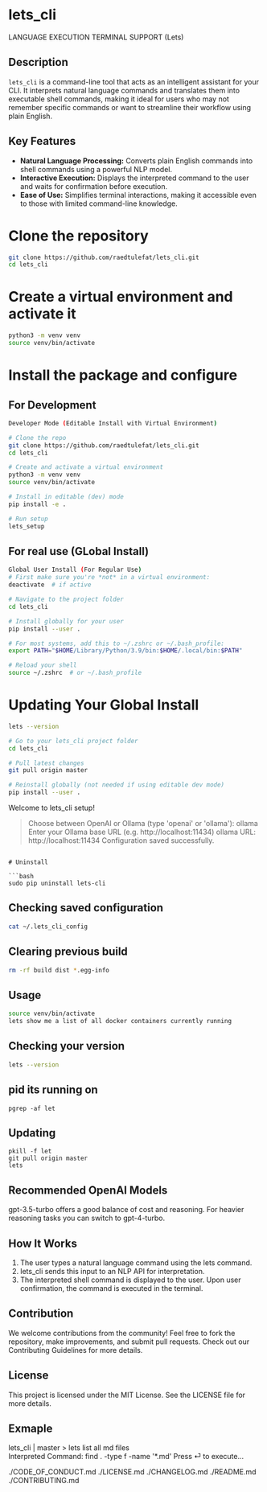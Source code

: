 # lets_cli

LANGUAGE EXECUTION TERMINAL SUPPORT (Lets)

## Description

`lets_cli` is a command-line tool that acts as an intelligent assistant for your CLI. It interprets natural language commands and translates them into executable shell commands, making it ideal for users who may not remember specific commands or want to streamline their workflow using plain English.

## Key Features

- **Natural Language Processing:** Converts plain English commands into shell commands using a powerful NLP model.
- **Interactive Execution:** Displays the interpreted command to the user and waits for confirmation before execution.
- **Ease of Use:** Simplifies terminal interactions, making it accessible even to those with limited command-line knowledge.

# Clone the repository

```bash
git clone https://github.com/raedtulefat/lets_cli.git
cd lets_cli
```

# Create a virtual environment and activate it

```bash
python3 -m venv venv
source venv/bin/activate
```

# Install the package and configure

## For Development

```bash
Developer Mode (Editable Install with Virtual Environment)

# Clone the repo
git clone https://github.com/raedtulefat/lets_cli.git
cd lets_cli

# Create and activate a virtual environment
python3 -m venv venv
source venv/bin/activate

# Install in editable (dev) mode
pip install -e .

# Run setup
lets_setup
```

## For real use (GLobal Install)

```bash
Global User Install (For Regular Use)
# First make sure you're *not* in a virtual environment:
deactivate  # if active

# Navigate to the project folder
cd lets_cli

# Install globally for your user
pip install --user .

# For most systems, add this to ~/.zshrc or ~/.bash_profile:
export PATH="$HOME/Library/Python/3.9/bin:$HOME/.local/bin:$PATH"

# Reload your shell
source ~/.zshrc  # or ~/.bash_profile
```

# Updating Your Global Install

```bash
lets --version

# Go to your lets_cli project folder
cd lets_cli

# Pull latest changes
git pull origin master

# Reinstall globally (not needed if using editable dev mode)
pip install --user .
```

Welcome to lets_cli setup!

> Choose between OpenAI or Ollama (type 'openai' or 'ollama'): ollama
> Enter your Ollama base URL
> (e.g. http://localhost:11434)
> ollama URL: http://localhost:11434
> Configuration saved successfully.

````

# Uninstall

```bash
sudo pip uninstall lets-cli
````

## Checking saved configuration

```bash
cat ~/.lets_cli_config
```

## Clearing previous build

```bash
rm -rf build dist *.egg-info
```

## Usage

```bash
source venv/bin/activate
lets show me a list of all docker containers currently running
```

## Checking your version

```bash
lets --version
```

## pid its running on

```
pgrep -af let
```

## Updating

```
pkill -f let
git pull origin master
lets
```

## Recommended OpenAI Models

gpt-3.5-turbo offers a good balance of cost and reasoning. For heavier reasoning tasks you can switch to gpt-4-turbo.

## How It Works

1. The user types a natural language command using the lets command.
2. lets_cli sends this input to an NLP API for interpretation.
3. The interpreted shell command is displayed to the user.
   Upon user confirmation, the command is executed in the terminal.

## Contribution

We welcome contributions from the community! Feel free to fork the repository, make improvements, and submit pull requests. Check out our Contributing Guidelines for more details.

## License

This project is licensed under the MIT License. See the LICENSE file for more details.

## Exmaple

lets_cli | master > lets list all md files  
Interpreted Command: find . -type f -name '\*.md'
Press ⏎ to execute...

./CODE_OF_CONDUCT.md
./LICENSE.md
./CHANGELOG.md
./README.md
./CONTRIBUTING.md
